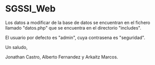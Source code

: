 SGSSI_Web
=========

Los datos a modificar de la base de datos se encuentran en el fichero llamado "datos.php" que se encuentra en el directorio "includes".

El usuario por defecto es "admin", cuya contrasena es "seguridad".

Un saludo,

Jonathan Castro, Alberto Fernandez y Arkaitz Marcos.